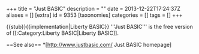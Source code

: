 +++
title = "Just BASIC"
description = ""
date = 2013-12-22T17:24:37Z
aliases = []
[extra]
id = 9353
[taxonomies]
categories = []
tags = []
+++

{{stub}}{{implementation|Liberty BASIC}}
'''Just BASIC''' is the free version of [[:Category:Liberty BASIC|Liberty BASIC]].

==See also==
*[http://www.justbasic.com/ Just BASIC homepage]
